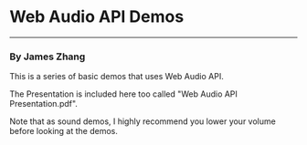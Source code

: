 # Web Audio API Demos
---
### By James Zhang

This is a series of basic demos that uses Web Audio API.

The Presentation is included here too called "Web Audio API Presentation.pdf".

Note that as sound demos, I highly recommend you lower your volume before looking at the demos.
